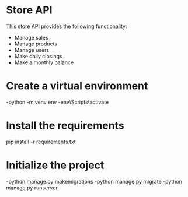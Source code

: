 # Store API
This store API provides the following functionality:
- Manage sales
- Manage products
- Manage users
- Make daily closings
- Make a monthly balance

# Create a virtual environment
-python -m venv env
-env\Scripts\activate

# Install the requirements
pip install -r requirements.txt

# Initialize the project
-python manage.py makemigrations
-python manage.py migrate
-python manage.py runserver
